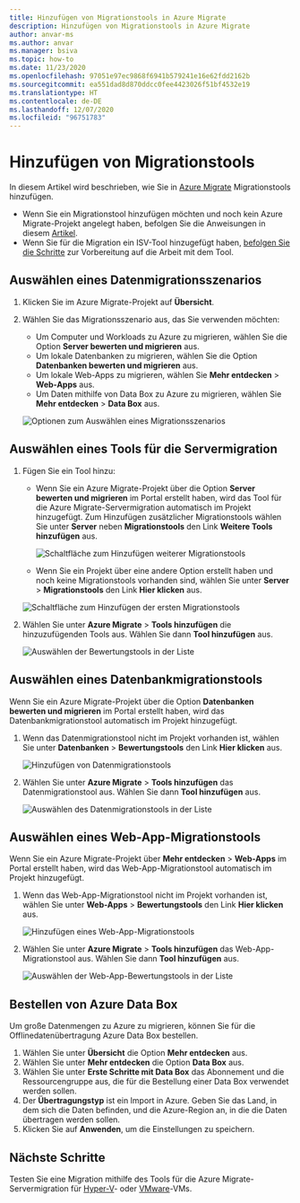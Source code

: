 ```yaml
---
title: Hinzufügen von Migrationstools in Azure Migrate
description: Hinzufügen von Migrationstools in Azure Migrate
author: anvar-ms
ms.author: anvar
ms.manager: bsiva
ms.topic: how-to
ms.date: 11/23/2020
ms.openlocfilehash: 97051e97ec9868f6941b579241e16e62fdd2162b
ms.sourcegitcommit: ea551dad8d870ddcc0fee4423026f51bf4532e19
ms.translationtype: HT
ms.contentlocale: de-DE
ms.lasthandoff: 12/07/2020
ms.locfileid: "96751783"
---
```

# <a name="add-migration-tools"></a>Hinzufügen von Migrationstools

In diesem Artikel wird beschrieben, wie Sie in [Azure Migrate](./migrate-services-overview.md) Migrationstools hinzufügen.

- Wenn Sie ein Migrationstool hinzufügen möchten und noch kein Azure Migrate-Projekt angelegt haben, befolgen Sie die Anweisungen in diesem [Artikel](create-manage-projects.md).
- Wenn Sie für die Migration ein ISV-Tool hinzugefügt haben, [befolgen Sie die Schritte](prepare-isv-movere.md) zur Vorbereitung auf die Arbeit mit dem Tool.

## <a name="select-a-migration-scenario"></a>Auswählen eines Datenmigrationsszenarios

1. Klicken Sie im Azure Migrate-Projekt auf **Übersicht**.
2. Wählen Sie das Migrationsszenario aus, das Sie verwenden möchten:

    - Um Computer und Workloads zu Azure zu migrieren, wählen Sie die Option **Server bewerten und migrieren** aus.
    - Um lokale Datenbanken zu migrieren, wählen Sie die Option **Datenbanken bewerten und migrieren** aus.
    - Um lokale Web-Apps zu migrieren, wählen Sie **Mehr entdecken** > **Web-Apps** aus.
    - Um Daten mithilfe von Data Box zu Azure zu migrieren, wählen Sie **Mehr entdecken** > **Data Box** aus.

    ![Optionen zum Auswählen eines Migrationsszenarios](./media/how-to-migrate/migrate-scenario.png)


## <a name="select-a-server-migration-tool"></a>Auswählen eines Tools für die Servermigration

1. Fügen Sie ein Tool hinzu:

    - Wenn Sie ein Azure Migrate-Projekt über die Option **Server bewerten und migrieren** im Portal erstellt haben, wird das Tool für die Azure Migrate-Servermigration automatisch im Projekt hinzugefügt. Zum Hinzufügen zusätzlicher Migrationstools wählen Sie unter **Server** neben **Migrationstools** den Link **Weitere Tools hinzufügen** aus.
    
         ![Schaltfläche zum Hinzufügen weiterer Migrationstools](./media/how-to-migrate/add-migration-tools.png)

    - Wenn Sie ein Projekt über eine andere Option erstellt haben und noch keine Migrationstools vorhanden sind, wählen Sie unter **Server** > **Migrationstools** den Link **Hier klicken** aus.

    ![Schaltfläche zum Hinzufügen der ersten Migrationstools](./media/how-to-migrate/no-migration-tool.png)

2. Wählen Sie unter **Azure Migrate** > **Tools hinzufügen** die hinzuzufügenden Tools aus. Wählen Sie dann **Tool hinzufügen** aus.

    ![Auswählen der Bewertungstools in der Liste](./media/how-to-migrate/select-migration-tool.png)


## <a name="select-a-database-migration-tool"></a>Auswählen eines Datenbankmigrationstools

Wenn Sie ein Azure Migrate-Projekt über die Option **Datenbanken bewerten und migrieren** im Portal erstellt haben, wird das Datenbankmigrationstool automatisch im Projekt hinzugefügt. 

1. Wenn das Datenmigrationstool nicht im Projekt vorhanden ist, wählen Sie unter **Datenbanken** > **Bewertungstools** den Link **Hier klicken** aus.
    
    ![Hinzufügen von Datenmigrationstools](./media/how-to-migrate/no-database-migration-tool.png)


2. Wählen Sie unter **Azure Migrate** > **Tools hinzufügen** das Datenmigrationstool aus. Wählen Sie dann **Tool hinzufügen** aus.

    ![Auswählen des Datenmigrationstools in der Liste](./media/how-to-migrate/select-database-migration-tool.png)

    

## <a name="select-a-web-app-migration-tool"></a>Auswählen eines Web-App-Migrationstools

Wenn Sie ein Azure Migrate-Projekt über **Mehr entdecken** > **Web-Apps** im Portal erstellt haben, wird das Web-App-Migrationstool automatisch im Projekt hinzugefügt. 

1. Wenn das Web-App-Migrationstool nicht im Projekt vorhanden ist, wählen Sie unter **Web-Apps** > **Bewertungstools** den Link **Hier klicken** aus.

    ![Hinzufügen eines Web-App-Migrationstools](./media/how-to-migrate/no-web-app-migration-tool.png)
 

2. Wählen Sie unter **Azure Migrate** > **Tools hinzufügen** das Web-App-Migrationstool aus. Wählen Sie dann **Tool hinzufügen** aus.

    ![Auswählen der Web-App-Bewertungstools in der Liste](./media/how-to-migrate/select-web-app-migration-tool.png)


## <a name="order-an-azure-data-box"></a>Bestellen von Azure Data Box

Um große Datenmengen zu Azure zu migrieren, können Sie für die Offlinedatenübertragung Azure Data Box bestellen.

1. Wählen Sie unter **Übersicht** die Option **Mehr entdecken** aus.
2. Wählen Sie unter **Mehr entdecken** die Option **Data Box** aus.
3. Wählen Sie unter **Erste Schritte mit Data Box** das Abonnement und die Ressourcengruppe aus, die für die Bestellung einer Data Box verwendet werden sollen.
4. Der **Übertragungstyp** ist ein Import in Azure. Geben Sie das Land, in dem sich die Daten befinden, und die Azure-Region an, in die die Daten übertragen werden sollen. 
5. Klicken Sie auf **Anwenden**, um die Einstellungen zu speichern.

## <a name="next-steps"></a>Nächste Schritte

Testen Sie eine Migration mithilfe des Tools für die Azure Migrate-Servermigration für [Hyper-V](tutorial-migrate-hyper-v.md)- oder [VMware](tutorial-migrate-vmware.md)-VMs.

